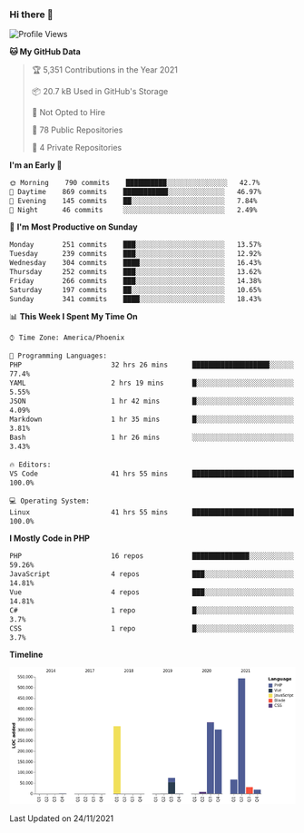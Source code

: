### Hi there 👋

<!--START_SECTION:waka-->
![Profile Views](http://img.shields.io/badge/Profile%20Views-3-blue)

**🐱 My GitHub Data** 

> 🏆 5,351 Contributions in the Year 2021
 > 
> 📦 20.7 kB Used in GitHub's Storage 
 > 
> 🚫 Not Opted to Hire
 > 
> 📜 78 Public Repositories 
 > 
> 🔑 4 Private Repositories  
 > 
**I'm an Early 🐤** 

```text
🌞 Morning    790 commits    ██████████░░░░░░░░░░░░░░░   42.7% 
🌆 Daytime    869 commits    ███████████░░░░░░░░░░░░░░   46.97% 
🌃 Evening    145 commits    ██░░░░░░░░░░░░░░░░░░░░░░░   7.84% 
🌙 Night      46 commits     ░░░░░░░░░░░░░░░░░░░░░░░░░   2.49%

```
📅 **I'm Most Productive on Sunday** 

```text
Monday       251 commits    ███░░░░░░░░░░░░░░░░░░░░░░   13.57% 
Tuesday      239 commits    ███░░░░░░░░░░░░░░░░░░░░░░   12.92% 
Wednesday    304 commits    ████░░░░░░░░░░░░░░░░░░░░░   16.43% 
Thursday     252 commits    ███░░░░░░░░░░░░░░░░░░░░░░   13.62% 
Friday       266 commits    ███░░░░░░░░░░░░░░░░░░░░░░   14.38% 
Saturday     197 commits    ██░░░░░░░░░░░░░░░░░░░░░░░   10.65% 
Sunday       341 commits    ████░░░░░░░░░░░░░░░░░░░░░   18.43%

```


📊 **This Week I Spent My Time On** 

```text
⌚︎ Time Zone: America/Phoenix

💬 Programming Languages: 
PHP                      32 hrs 26 mins      ███████████████████░░░░░░   77.4% 
YAML                     2 hrs 19 mins       █░░░░░░░░░░░░░░░░░░░░░░░░   5.55% 
JSON                     1 hr 42 mins        █░░░░░░░░░░░░░░░░░░░░░░░░   4.09% 
Markdown                 1 hr 35 mins        █░░░░░░░░░░░░░░░░░░░░░░░░   3.81% 
Bash                     1 hr 26 mins        ░░░░░░░░░░░░░░░░░░░░░░░░░   3.43%

🔥 Editors: 
VS Code                  41 hrs 55 mins      █████████████████████████   100.0%

💻 Operating System: 
Linux                    41 hrs 55 mins      █████████████████████████   100.0%

```

**I Mostly Code in PHP** 

```text
PHP                      16 repos            ██████████████░░░░░░░░░░░   59.26% 
JavaScript               4 repos             ███░░░░░░░░░░░░░░░░░░░░░░   14.81% 
Vue                      4 repos             ███░░░░░░░░░░░░░░░░░░░░░░   14.81% 
C#                       1 repo              █░░░░░░░░░░░░░░░░░░░░░░░░   3.7% 
CSS                      1 repo              █░░░░░░░░░░░░░░░░░░░░░░░░   3.7%

```


**Timeline**

![Chart not found](https://raw.githubusercontent.com/mikebronner/mikebronner/master/charts/bar_graph.png) 


 Last Updated on 24/11/2021
<!--END_SECTION:waka-->

<!--
**mikebronner/mikebronner** is a ✨ _special_ ✨ repository because its `README.md` (this file) appears on your GitHub profile.

Here are some ideas to get you started:

- 🔭 I’m currently working on ...
- 🌱 I’m currently learning ...
- 👯 I’m looking to collaborate on ...
- 🤔 I’m looking for help with ...
- 💬 Ask me about ...
- 📫 How to reach me: ...
- 😄 Pronouns: ...
- ⚡ Fun fact: ...
-->
